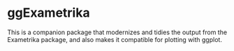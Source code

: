 # ggExametrika
This is a companion package that modernizes and tidies the output from the Exametrika package, and also makes it compatible for plotting with ggplot.
